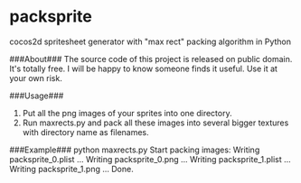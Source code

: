 packsprite
==========

cocos2d spritesheet generator with "max rect" packing algorithm in Python

###About###
The source code of this project is released on public domain. It's totally free. I will be happy to know someone finds it useful. Use it at your own risk.

###Usage###
1. Put all the png images of your sprites into one directory.
2. Run maxrects.py and pack all these images into several bigger textures with directory name as filenames.

###Example###
python maxrects.py 
Start packing images: 
Writing packsprite_0.plist ...
Writing packsprite_0.png ...
Writing packsprite_1.plist ...
Writing packsprite_1.png ...
Done.
